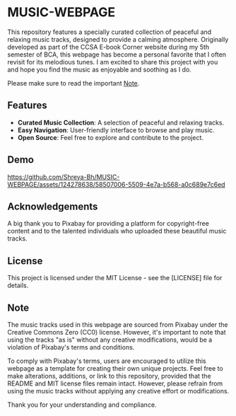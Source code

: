 # MUSIC-WEBPAGE
This repository features a specially curated collection of peaceful and relaxing music tracks, designed to provide a calming atmosphere. Originally developed as part of the CCSA E-book Corner website during my 5th semester of BCA, this webpage has become a personal favorite that I often revisit for its melodious tunes. I am excited to share this project with you and hope you find the music as enjoyable and soothing as I do.

Please make sure to read the important [Note](https://github.com/Shreya-Bh/MUSIC-WEBPAGE/blob/main/README.md#note).

## Features

- **Curated Music Collection**: A selection of peaceful and relaxing tracks.
- **Easy Navigation**: User-friendly interface to browse and play music.
- **Open Source**: Feel free to explore and contribute to the project.

## Demo


https://github.com/Shreya-Bh/MUSIC-WEBPAGE/assets/124278638/58507006-5509-4e7a-b568-a0c689e7c6ed

## Acknowledgements
A big thank you to Pixabay for providing a platform for copyright-free content and to the talented individuals who uploaded these beautiful music tracks.

## License
This project is licensed under the MIT License - see the [LICENSE] file for details.
## Note
The music tracks used in this webpage are sourced from Pixabay under the Creative Commons Zero (CC0) license. However, it's important to note that using the tracks "as is" without any creative modifications, would be a violation of Pixabay's terms and conditions. 

To comply with Pixabay's terms, users are encouraged to utilize this webpage as a template for creating their own unique projects. Feel free to make alterations, additions, or link to this repository, provided that the README and MIT license files remain intact. However, please refrain from using the music tracks without applying any creative effort or modifications.

Thank you for your understanding and compliance.

